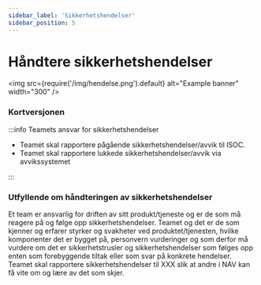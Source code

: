 ```yaml
---
sidebar_label: 'Sikkerhetshendelser'
sidebar_position: 5
---
```


# Håndtere sikkerhetshendelser

<img
  src={require('/img/hendelse.png').default}
  alt="Example banner"
  width="300"
/>

### Kortversjonen

:::info Teamets ansvar for sikkerhetshendelser

- Teamet skal rapportere pågående sikkerhetshendelser/avvik til ISOC. 
- Teamet skal rapportere lukkede sikkerhetshendelser/avvik via avvikssystemet

:::


### Utfyllende om håndteringen av sikkerhetshendelser

Et team er ansvarlig for driften av sitt produkt/tjeneste og er de som må reagere på og følge opp sikkerhetshendelser. Teamet og det er de som kjenner og erfarer styrker og svakheter ved produktet/tjenesten,  hvilke komponenter det er bygget på, personvern vurderinger og som derfor må vurdere om det er sikkerhetstrusler og sikkerhetshendelser som følges opp enten som forebyggende tiltak eller som svar på konkrete hendelser. 
Teamet skal rapportere sikkerhetshendelser til XXX slik at andre i NAV kan få vite om og lære av det som skjer. 
